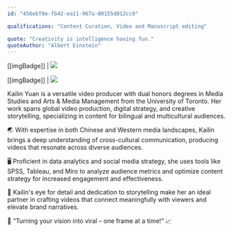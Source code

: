 ```yaml
---
id: "456ebf0e-fb42-ea11-967a-00155d012cc0"

qualifications: "Content Curation, Video and Manuscript editing"

quote: "Creativity is intelligence having fun."
quoteAuthor: "Albert Einstein"
---
```


[[imgBadge]]
| ![](../badges/Designer-adobe-premiere.png)

[[imgBadge]]
| ![](../badges/Designer-camera.png)

Kailin Yuan is a versatile video producer with dual honors degrees in Media Studies and Arts & Media Management from the University of Toronto. Her work spans global video production, digital strategy, and creative storytelling, specializing in content for bilingual and multicultural audiences.

🌏 With expertise in both Chinese and Western media landscapes, Kailin brings a deep understanding of cross-cultural communication, producing videos that resonate across diverse audiences.

🖥️ Proficient in data analytics and social media strategy, she uses tools like SPSS, Tableau, and Miro to analyze audience metrics and optimize content strategy for increased engagement and effectiveness.

🌟 Kailin's eye for detail and dedication to storytelling make her an ideal partner in crafting videos that connect meaningfully with viewers and elevate brand narratives.

🎥 "Turning your vision into viral – one frame at a time!" 📈 
